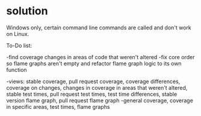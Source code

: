 # solution
Windows only, certain command line commands are called and don't work on Linux.

To-Do list:

-find coverage changes in areas of code that weren't altered
-fix core order so flame graphs aren't empty and refactor flame graph logic to its own function

-views: stable coverage, pull request coverage, coverage differences, coverage on changes, changes in coverage in areas that weren't altered, stable test times, pull request test times, test time differences, stable version flame graph, pull request flame graph
-general coverage, coverage in specific areas, test times, flame graphs